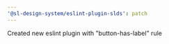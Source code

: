 ```yaml
---
'@sl-design-system/eslint-plugin-slds': patch
---
```


Created new eslint plugin with "button-has-label" rule
